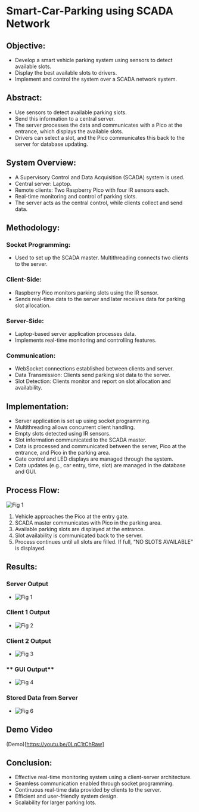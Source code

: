 # Smart-Car-Parking using SCADA Network

## **Objective**:
- Develop a smart vehicle parking system using sensors to detect available slots.
- Display the best available slots to drivers.
- Implement and control the system over a SCADA network system.

## **Abstract**:
- Use sensors to detect available parking slots.
- Send this information to a central server.
- The server processes the data and communicates with a Pico at the entrance, which displays the available slots.
- Drivers can select a slot, and the Pico communicates this back to the server for database updating.

## **System Overview**:
- A Supervisory Control and Data Acquisition (SCADA) system is used.
- Central server: Laptop.
- Remote clients: Two Raspberry Pico with four IR sensors each.
- Real-time monitoring and control of parking slots.
- The server acts as the central control, while clients collect and send data.

## **Methodology**:
### **Socket Programming**:
- Used to set up the SCADA master. Multithreading connects two clients to the server.
### **Client-Side**:
  - Raspberry Pico monitors parking slots using the IR sensor.
  - Sends real-time data to the server and later receives data for parking slot allocation.
### **Server-Side**:
  - Laptop-based server application processes data.
  - Implements real-time monitoring and controlling features.
### **Communication**:
  - WebSocket connections established between clients and server.
  - Data Transmission: Clients send parking slot data to the server.
  - Slot Detection: Clients monitor and report on slot allocation and availability.

## **Implementation**:
- Server application is set up using socket programming.
- Multithreading allows concurrent client handling.
- Empty slots detected using IR sensors.
- Slot information communicated to the SCADA master.
- Data is processed and communicated between the server, Pico at the entrance, and Pico in the parking area.
- Gate control and LED displays are managed through the system.
- Data updates (e.g., car entry, time, slot) are managed in the database and GUI.

## **Process Flow**:
![Fig 1](./images/CNIC%20flow.png)
1. Vehicle approaches the Pico at the entry gate.
2. SCADA master communicates with Pico in the parking area.
3. Available parking slots are displayed at the entrance.
4. Slot availability is communicated back to the server.
5. Process continues until all slots are filled. If full, “NO SLOTS AVAILABLE” is displayed.

## **Results**:
### **Server Output** ###
- ![Fig 1](images/Fig%201%20Server%20Output.png)
### **Client 1 Output** ###
- ![Fig 2](images/Fig%202%20Client%201%20Output.png)
### **Client 2 Output** ###
- ![Fig 3](images/Fig%203%20Client%202%20Output.png)
### ** GUI Output** ###
- ![Fig 4](images/Fig%204%20GUI%20Output.png)
### **Stored Data from Server** ###
- ![Fig 6](images/Fig%206%20Data%20which%20is%20stored%20from%20server.png)

## **Demo Video** ##
(Demo)[https://youtu.be/0LqC1tChRaw]

## **Conclusion**:
- Effective real-time monitoring system using a client-server architecture.
- Seamless communication enabled through socket programming.
- Continuous real-time data provided by clients to the server.
- Efficient and user-friendly system design.
- Scalability for larger parking lots.
